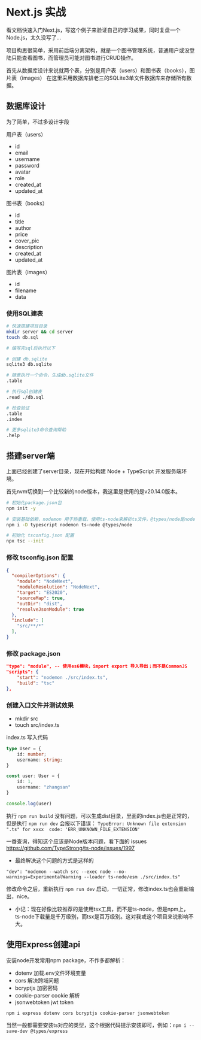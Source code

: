 # Next.js 实战

看文档快速入门Next.js，写这个例子来验证自己的学习成果，同时复盘一个Node.js，太久没写了...

项目构思很简单，采用前后端分离架构，就是一个图书管理系统，普通用户或没登陆只能查看图书，而管理员可能对图书进行CRUD操作。

首先从数据库设计来说就两个表，分别是用户表（users）和图书表（books），图片表（images）
在这里采用数据库排老三的SQLite3单文件数据库来存储所有数据。

## 数据库设计

为了简单，不过多设计字段

用户表（users）

- id
- email
- username
- password
- avatar
- role
- created_at
- updated_at

图书表（books）

- id
- title
- author
- price
- cover_pic
- description
- created_at
- updated_at

图片表（images）

- id
- filename
- data


### 使用SQL建表 

```bash
# 快速搭建项目目录
mkdir server && cd server
touch db.sql

# 编写完sql后执行以下

# 创建 db.sqlite
sqlite3 db.sqlite

# 随意执行一个命令，生成db.sqlite文件
.table 

# 执行sql创建表
.read ./db.sql

# 检查验证
.table
.index

# 更多sqlite3命令查询帮助
.help

```


## 搭建server端

上面已经创建了server目录，现在开始构建 Node + TypeScript 开发服务端环境。

首先nvm切换到一个比较新的node版本，我这里是使用的是v20.14.0版本。

```bash
# 初始化package.json包
npm init -y

# 安装基础依赖，nodemon 用于热重载，使用ts-node来解析ts文件，@types/node是node类型定义。
npm i -D typescript nodemon ts-node @types/node

# 初始化 tsconfig.json 配置
npx tsc --init
```

### 修改 tsconfig.json 配置

```json
{
  "compilerOptions": {
    "module": "NodeNext",
    "moduleResolution": "NodeNext",
    "target": "ES2020",
    "sourceMap": true,
    "outDir": "dist",
    "resolveJsonModule": true
  },
  "include": [
    "src/**/*"
  ],
}
```


### 修改 package.json

```json
"type": "module", -- 使用es6模块，import export 导入导出；而不是CommonJS
"scripts": {
    "start": "nodemon ./src/index.ts",
    "build": "tsc"
},
```

### 创建入口文件并测试效果

- mkdir src
- touch src/index.ts

index.ts 写入代码
```ts
type User = {
    id: number;
    username: string;
}

const user: User = {
    id: 1,
    username: "zhangsan"
}

console.log(user)
```

执行 `npm run build` 没有问题，可以生成dist目录，里面的index.js也是正常的，
但是执行 `npm run dev` 会报以下错误：
`TypeError: Unknown file extension ".ts" for xxxx  code: 'ERR_UNKNOWN_FILE_EXTENSION'`

一番查询，得知这个应该是Node版本问题，看下面的 issues
https://github.com/TypeStrong/ts-node/issues/1997

- 最终解决这个问题的方式是这样的

`"dev": "nodemon --watch src --exec node --no-warnings=ExperimentalWarning --loader ts-node/esm ./src/index.ts"`

修改命令之后，重新执行 `npm run dev` 启动，一切正常，修改index.ts也会重新输出，nice。

- 小记：现在好像比较推荐的是使用tsx工具，而不是ts-node，但是npm上，ts-node下载量是千万级别，而tsx是百万级别。这对我或这个项目来说影响不大。


## 使用Express创建api

安装node开发常用npm package，不作多都解析：

- dotenv 加载.env文件环境变量
- cors 解决跨域问题
- bcryptjs 加密密码
- cookie-parser cookie 解析
- jsonwebtoken jwt token

```bash
npm i express dotenv cors bcryptjs cookie-parser jsonwebtoken
```

当然一般都需要安装ts对应的类型，这个根据代码提示安装即可，例如：`npm i --save-dev @types/express`